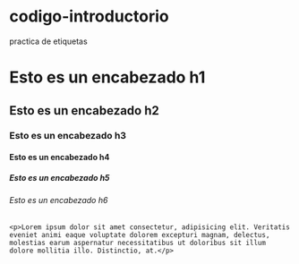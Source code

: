 # codigo-introductorio
practica de etiquetas
<!DOCTYPE html>
<html lang="en">
<head>
    <meta charset="UTF-8">
    <meta http-equiv="X-UA-Compatible" content="IE=edge">
    <meta name="viewport" content="width=device-width, initial-scale=1.0">
    <title>Introducción a HTML</title>
</head>
<body>
    <h1>Esto es un encabezado h1</h1>
    <h2>Esto es un encabezado h2</h2>
    <h3>Esto es un encabezado h3</h3>
    <h4>Esto es un encabezado h4</h4>
    <h5>Esto es un encabezado h5</h5>
    <h6>Esto es un encabezado h6</h6>

    <p>Lorem ipsum dolor sit amet consectetur, adipisicing elit. Veritatis eveniet animi eaque voluptate dolorem excepturi magnam, delectus, molestias earum aspernatur necessitatibus ut doloribus sit illum dolore mollitia illo. Distinctio, at.</p>
</body>
</html>
